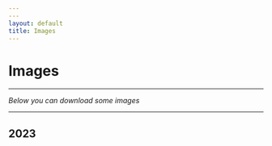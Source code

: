 ```yaml
---
---
layout: default
title: Images
---
```



<h1>Images</h1>

---

*Below you can download some images*

---

## 2023

